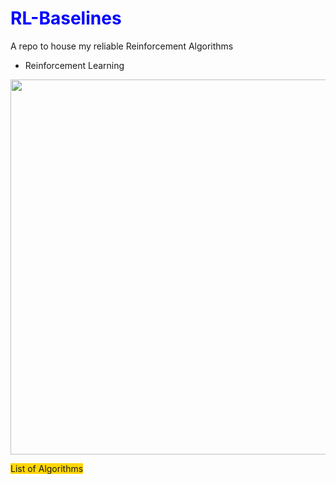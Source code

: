 # RL-Baselines
A repo to house my reliable Reinforcement Algorithms

<style>H1{color:Blue;}</style>

- Reinforcement Learning

<img align='center' src='https://www.kdnuggets.com/images/reinforcement-learning-fig1-700.jpg' width='600"'>

<span style="background-color: #FFD700">List of Algorithms</span>

